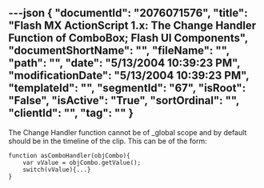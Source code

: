 ---json
{
  "documentId": "2076071576",
  "title": "Flash MX ActionScript 1.x: The Change Handler Function of ComboBox; Flash UI Components",
  "documentShortName": "",
  "fileName": "",
  "path": "",
  "date": "5/13/2004 10:39:23 PM",
  "modificationDate": "5/13/2004 10:39:23 PM",
  "templateId": "",
  "segmentId": "67",
  "isRoot": "False",
  "isActive": "True",
  "sortOrdinal": "",
  "clientId": "",
  "tag": ""
}
---

The Change Handler function cannot be of _global scope and by default should be in the timeline of the clip. This can be of the form:

    function asComboHandler(objCombo){
        var vValue = objCombo.getValue();
        switch(vValue){...}
    }
